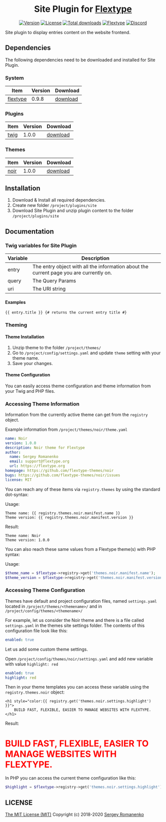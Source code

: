 <h1 align="center">Site Plugin for <a href="http://flextype.org/">Flextype</a></h1>

<p align="center">
<a href="https://github.com/flextype-plugins/site/releases"><img alt="Version" src="https://img.shields.io/github/release/flextype-plugins/site.svg?label=version&color=black"></a> <a href="https://github.com/flextype-plugins/site"><img src="https://img.shields.io/badge/license-MIT-blue.svg?color=black" alt="License"></a> <a href="https://github.com/flextype-plugins/site"><img src="https://img.shields.io/github/downloads/flextype-plugins/site/total.svg?color=black" alt="Total downloads"></a> <a href="https://github.com/flextype-plugins/site"><img src="https://img.shields.io/badge/Flextype-0.9.8-green.svg?color=black" alt="Flextype"></a> <a href=""><img src="https://img.shields.io/discord/423097982498635778.svg?logo=discord&color=black&label=Discord%20Chat" alt="Discord"></a>
</p>

Site plugin to display entries content on the website frontend.

## Dependencies

The following dependencies need to be downloaded and installed for Site Plugin.

### System

| Item | Version | Download |
|---|---|---|
| [flextype](https://github.com/flextype/flextype) | 0.9.8 | [download](https://github.com/flextype/flextype/releases/download/v0.9.8/flextype-0.9.8.zip) |

### Plugins
| Item | Version | Download |
|---|---|---|
| [twig](https://github.com/flextype-plugins/twig) | 1.0.0 | [download](https://github.com/flextype-plugins/twig/releases/download/v1.0.0/twig-1.0.0.zip) |

### Themes
| Item | Version | Download |
|---|---|---|
| [noir](https://github.com/flextype-plugins/noir) | 1.0.0 | [download](https://github.com/flextype-plugins/noir/releases/download/v1.0.0/noir-1.0.0.zip) |

## Installation

1. Download & Install all required dependencies.
2. Create new folder `/project/plugins/site`
3. Download Site Plugin and unzip plugin content to the folder `/project/plugins/site`

## Documentation

### Twig variables for Site Plugin

| Variable | Description |
|---|---|
| entry | The entry object with all the information about the current page you are currently on. |
| query | The Query Params |
| uri | The URI string |

#### Examples

```twig
{{ entry.title }} {# returns the current entry title #}
```

### Theming

#### Theme Installation

1. Unzip theme to the folder `/project/themes/`
2. Go to `/project/config/settings.yaml` and update `theme` setting with your theme name.
3. Save your changes.

#### Theme Configuration

You can easily access theme configuration and theme information from your Twig and PHP files.

### Accessing Theme Information

Information from the currently active theme can get from the `registry` object.

Example information from `/project/themes/noir/theme.yaml`

```yaml
name: Noir
version: 1.0.0
description: Noir theme for Flextype
author:
  name: Sergey Romanenko
  email: support@flextype.org
  url: https://flextype.org
homepage: https://github.com/flextype-themes/noir
bugs: https://github.com/flextype-themes/noir/issues
license: MIT
```

You can reach any of these items via `registry.themes` by using the standard dot-syntax:

Usage:

```twig
Theme name: {{ registry.themes.noir.manifest.name }}
Theme version: {{ registry.themes.noir.manifest.version }}
```

Result:

```twig
Theme name: Noir
Theme version: 1.0.0
```

You can also reach these same values from a Flextype theme(s) with PHP syntax:

Usage:

```php
$theme_name = $flextype->registry->get('themes.noir.manifest.name');
$theme_version = $flextype->registry->get('themes.noir.manifest.version');
```

### Accessing Theme Configuration

Themes have default and project configuration files, named `settings.yaml` located in `/project/themes/<themename>/` and in `/project/config/themes/<themename>/`

For example, let us consider the Noir theme and there is a file called `settings.yaml` in the themes site settings folder. The contents of this configuration file look like this:

```yaml
enabled: true
```

Let us add some custom theme settings.

Open `/project/config/themes/noir/settings.yaml` and add new variable with value `highlight: red`

```yaml
enabled: true
highlight: red
```

Then in your theme templates you can access these variable using the `registry.themes.noir` object:

```twig
<h1 style="color:{{ registry.get('themes.noir.settings.highlight') }}">
    BUILD FAST, FLEXIBLE, EASIER TO MANAGE WEBSITES WITH FLEXTYPE.
</h1>
```

Result:

<h1 style="color:red">BUILD FAST, FLEXIBLE, EASIER TO MANAGE WEBSITES WITH FLEXTYPE.</h1>


In PHP you can access the current theme configuration like this:

```php
$highlight = $flextype->registry->get('themes.noir.settings.highlight');
```

## LICENSE
[The MIT License (MIT)](https://github.com/flextype-plugins/site/blob/master/LICENSE.txt)
Copyright (c) 2018-2020 [Sergey Romanenko](https://github.com/Awilum)
